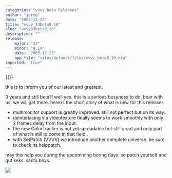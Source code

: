 ```yaml
---
categories: "vvvv beta Releases"
author: "joreg"
date: "2005-12-23"
title: "vvvv_33beta9.10"
slug: "vvvv33beta9.10"
description: ""
release: 
    major: "33"
    minor: "9.10"
    date: "2005-12-22"
    app_file: "sites/default/files/vvvv_beta9.10.zip"
imported: "true"
---
```


{{<previousRelease>}}

<!--{SPLIT()}-->
this is to inform you of our latest and greatest. 

3 years and still beta?! well yes. this is a serious busyness to do. bear with us, we will get there. here is the short story of what is new for this release:

* multimonitor support is greatly improved. still not perfect but on its way.. 
* deinterlacing via videotexture finally seems to work smoothly with only 2 frames delay from the input. 
* the new ColorTracker is not yet spreadable but still great and only part of what is still to come in that field..
* with SetPatch (VVVV) we introduce another complete universe. be sure to check its helppatch.

may this help you during the upcomming boring days. 
so patch yourself and gut keks.
santa boys.
 
<!--~~~-->

![](moveyourcamdirectxrenderer0.jpg)

<!--{SPLIT}-->


